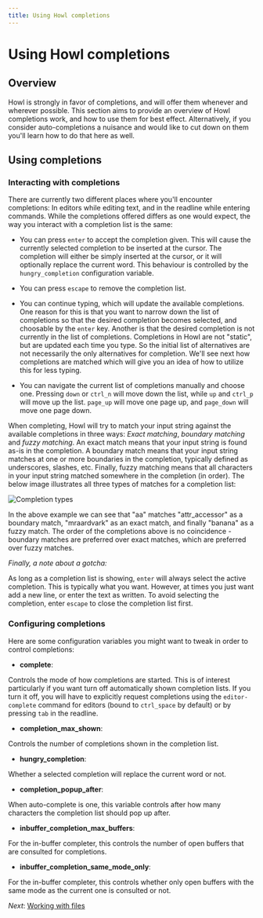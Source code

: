 ```yaml
---
title: Using Howl completions
---
```


# Using Howl completions

## Overview

Howl is strongly in favor of completions, and will offer them whenever and
wherever possible. This section aims to provide an overview of Howl completions
work, and how to use them for best effect. Alternatively, if you consider
auto-completions a nuisance and would like to cut down on them you'll learn how
to do that here as well.

## Using completions

### Interacting with completions

There are currently two different places where you'll encounter completions: In
editors while editing text, and in the readline while entering commands. While
the completions offered differs as one would expect, the way you interact with a
completion list is the same:

- You can press `enter` to accept the completion given. This will cause the
  currently selected completion to be inserted at the cursor. The completion will
  either be simply inserted at the cursor, or it will optionally replace the
  current word. This behaviour is controlled by the `hungry_completion`
  configuration variable.

- You can press `escape` to remove the completion list.

- You can continue typing, which will update the available completions. One
  reason for this is that you want to narrow down the list of completions
  so that the desired completion becomes selected, and choosable by the `enter`
  key. Another is that the desired completion is not currently in the list of
  completions. Completions in Howl are not "static", but are updated each
  time you type. So the initial list of alternatives are not necessarily
  the only alternatives for completion. We'll see next how completions are
  matched which will give you an idea of how to utilize this for less typing.

- You can navigate the current list of completions manually and choose one.
  Pressing `down` or `ctrl_n` will move down the list, while `up` and `ctrl_p`
  will move up the list. `page_up` will move one page up, and `page_down` will
  move one page down.

When completing, Howl will try to match your input string against the available
completions in three ways: _Exact matching_, _boundary matching_ and _fuzzy
matching_. An exact match means that your input string is found as-is in the
completion. A boundary match means that your input string matches at one or more
boundaries in the completion, typically defined as underscores, slashes, etc.
Finally, fuzzy matching means that all characters in your input string matched
somewhere in the completion (in order). The below image illustrates all three
types of matches for a completion list:

![Completion types](/images/doc/completion_types.png)

In the above example we can see that "aa" matches "attr_accessor" as a boundary
match, "mraardvark" as an exact match, and finally "banana" as a fuzzy match.
The order of the completions above is no coincidence - boundary matches are
preferred over exact matches, which are preferred over fuzzy matches.

*Finally, a note about a gotcha:*

As long as a completion list is showing, `enter` will always select the active
completion. This is typically what you want. However, at times you just want add
a new line, or enter the text as written. To avoid selecting the completion,
enter `escape` to close the completion list first.

### Configuring completions

Here are some configuration variables you might want to tweak in order to
control completions:

- **complete**:

Controls the mode of how completions are started. This is of interest
particularly if you want turn off automatically shown completion lists. If you
turn it off, you will have to explicitly request completions using the
`editor-complete` command for editors (bound to `ctrl_space` by default) or by
pressing `tab` in the readline.

- **completion_max_shown**:

Controls the number of completions shown in the completion list.

- **hungry_completion**:

Whether a selected completion will replace the current word or not.

- **completion_popup_after**:

When auto-complete is one, this variable controls after how many characters the
completion list should pop up after.

- **inbuffer_completion_max_buffers**:

For the in-buffer completer, this controls the number of open buffers that are
consulted for completions.

- **inbuffer_completion_same_mode_only**:

For the in-buffer completer, this controls whether only open buffers with the
same mode as the current one is consulted or not.

*Next*: [Working with files](files.html)

